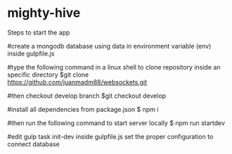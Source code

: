# mighty-hive

Steps to start the app 

#create a mongodb database using data in environment variable (env) inside gulpfile.js

#type the following command in a linux shell to clone repository inside an specific directory $git clone https://github.com/juanmadm88/websockets.git

#then checkout develop branch $git checkout develop

#install all dependencies from package.json $ npm i

#then run the following command to start server locally $ npm run startdev

#edit gulp task init-dev inside gulpfile.js set the proper configuration to connect database
